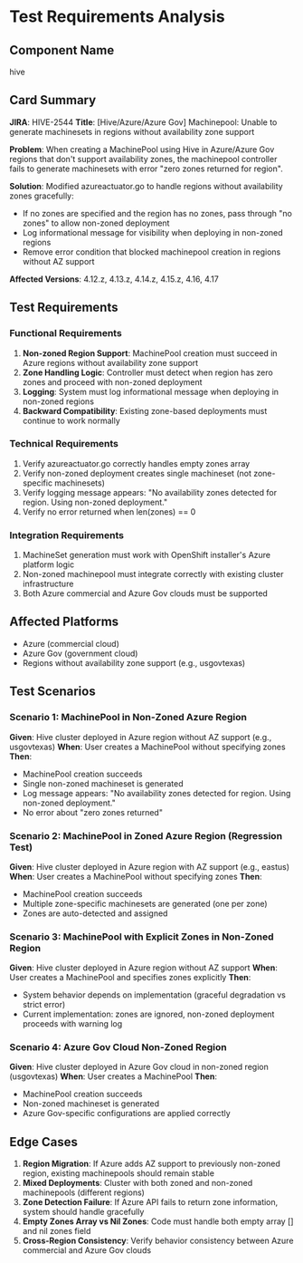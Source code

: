 # Test Requirements Analysis

## Component Name
hive

## Card Summary
**JIRA**: HIVE-2544
**Title**: [Hive/Azure/Azure Gov] Machinepool: Unable to generate machinesets in regions without availability zone support

**Problem**: When creating a MachinePool using Hive in Azure/Azure Gov regions that don't support availability zones, the machinepool controller fails to generate machinesets with error "zero zones returned for region".

**Solution**: Modified azureactuator.go to handle regions without availability zones gracefully:
- If no zones are specified and the region has no zones, pass through "no zones" to allow non-zoned deployment
- Log informational message for visibility when deploying in non-zoned regions
- Remove error condition that blocked machinepool creation in regions without AZ support

**Affected Versions**: 4.12.z, 4.13.z, 4.14.z, 4.15.z, 4.16, 4.17

## Test Requirements

### Functional Requirements
1. **Non-zoned Region Support**: MachinePool creation must succeed in Azure regions without availability zone support
2. **Zone Handling Logic**: Controller must detect when region has zero zones and proceed with non-zoned deployment
3. **Logging**: System must log informational message when deploying in non-zoned regions
4. **Backward Compatibility**: Existing zone-based deployments must continue to work normally

### Technical Requirements
1. Verify azureactuator.go correctly handles empty zones array
2. Verify non-zoned deployment creates single machineset (not zone-specific machinesets)
3. Verify logging message appears: "No availability zones detected for region. Using non-zoned deployment."
4. Verify no error returned when len(zones) == 0

### Integration Requirements
1. MachineSet generation must work with OpenShift installer's Azure platform logic
2. Non-zoned machinepool must integrate correctly with existing cluster infrastructure
3. Both Azure commercial and Azure Gov clouds must be supported

## Affected Platforms
- Azure (commercial cloud)
- Azure Gov (government cloud)
- Regions without availability zone support (e.g., usgovtexas)

## Test Scenarios

### Scenario 1: MachinePool in Non-Zoned Azure Region
**Given**: Hive cluster deployed in Azure region without AZ support (e.g., usgovtexas)
**When**: User creates a MachinePool without specifying zones
**Then**:
- MachinePool creation succeeds
- Single non-zoned machineset is generated
- Log message appears: "No availability zones detected for region. Using non-zoned deployment."
- No error about "zero zones returned"

### Scenario 2: MachinePool in Zoned Azure Region (Regression Test)
**Given**: Hive cluster deployed in Azure region with AZ support (e.g., eastus)
**When**: User creates a MachinePool without specifying zones
**Then**:
- MachinePool creation succeeds
- Multiple zone-specific machinesets are generated (one per zone)
- Zones are auto-detected and assigned

### Scenario 3: MachinePool with Explicit Zones in Non-Zoned Region
**Given**: Hive cluster deployed in Azure region without AZ support
**When**: User creates a MachinePool and specifies zones explicitly
**Then**:
- System behavior depends on implementation (graceful degradation vs strict error)
- Current implementation: zones are ignored, non-zoned deployment proceeds with warning log

### Scenario 4: Azure Gov Cloud Non-Zoned Region
**Given**: Hive cluster deployed in Azure Gov cloud in non-zoned region (usgovtexas)
**When**: User creates a MachinePool
**Then**:
- MachinePool creation succeeds
- Non-zoned machineset is generated
- Azure Gov-specific configurations are applied correctly

## Edge Cases

1. **Region Migration**: If Azure adds AZ support to previously non-zoned region, existing machinepools should remain stable
2. **Mixed Deployments**: Cluster with both zoned and non-zoned machinepools (different regions)
3. **Zone Detection Failure**: If Azure API fails to return zone information, system should handle gracefully
4. **Empty Zones Array vs Nil Zones**: Code must handle both empty array [] and nil zones field
5. **Cross-Region Consistency**: Verify behavior consistency between Azure commercial and Azure Gov clouds
